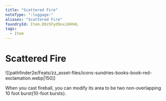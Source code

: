 ```yaml
---
title: "Scattered Fire"
noteType: ":luggage:"
aliases: "Scattered Fire"
foundryId: Item.Q9z5Fyd9xxiOHhHL
tags:
  - Item
---
```


# Scattered Fire
![[pathfinder2e/Feats/zz_asset-files/icons-sundries-books-book-red-exclamation.webp|150]]

When you cast fireball, you can modify its area to be two non-overlapping 10 foot burst{10-foot bursts}.
